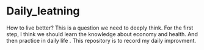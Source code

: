 # Daily_leatning
 How to live better? This is a question we need to deeply think. For the first step, I think we should learn the knowledge about economy and health. And then  practice in daily life . This repository is to record my daily improvment.
